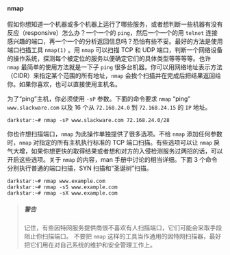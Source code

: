 #### nmap

假如你想知道一个机器或多个机器上运行了哪些服务，或者想判断一些机器有没有反应（responsive）怎么办？一个一个的 `ping`，然后一个一个的用 `telnet` 连接感兴趣的端口，再一个一个的分析返回信息吗？恐怕有些不妥。最好的方法是使用端口扫描工具 `nmap(1)` 。用 `nmap` 可以扫描 TCP 和 UDP 端口，判断一个网络设备的操作系统，探测每个被定位的服务以便确定它们的具体类型等等等等。也许 `nmap` 最简单的使用方法就是一下子 `ping` 很多台机器。你可以用网络地址表示方法（CIDR）来指定某个范围的所有地址，`nmap` 会挨个扫描并在完成后把结果返回给你。如果你喜欢，也可以直接使用主机名。

为了“ping”主机，你必须使用 `-sP` 参数。下面的命令要求 `nmap` “ping” `www.slackware.com` 以及 16 个从 `72.168.24.0` 到 `72.168.24.15` 的 `IP` 地址。

```
darkstar:~# nmap -sP www.slackware.com 72.168.24.0/28
```

你也许想扫描端口，`nmap` 为此操作单独提供了很多选项。不给 `nmap` 添加任何参数时，`nmap` 对指定的所有主机执行标准的 TCP 端口扫描。有些选项可以让 `nmap` 戾气大增，如果你想更快的取得结果或者想和对方的入侵检测服务过两招的话，可以开启这些选项。关于 `nmap` 的内容，man 手册中讨论的相当详细。下面 3 个命令分别执行普通的端口扫描，SYN 扫描和“圣诞树”扫描。

```
darkstar:~# nmap www.example.com
darkstar:~# nmap -sS www.example.com
darkstar:~# nmap -sX www.example.com
```

> ##### 警告
>
> 记住，有些因特网服务提供商很不喜欢有人扫描端口，它们可能会采取手段阻止你扫描端口。 不要把 `nmap` 这样的工具当作通用的因特网扫描器，最好把它们用在对自己系统的维护和安全管理工作上。
